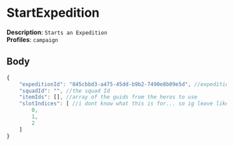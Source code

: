 # StartExpedition

**Description**: `Starts an Expedition` \
**Profiles**: `campaign`

## Body
```js
{
    "expeditionId": "845cbbd3-a475-45dd-b9b2-7490e8b09e5d", //expedition guid
    "squadId": "", //the squad Id
    "itemIds": [], //array of the guids from the heros to use
    "slotIndices": [ //i dont know what this is for... so ig leave like this?!
        0,
        1,
        2
    ]
}
```
